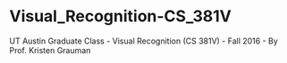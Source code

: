 # Visual_Recognition-CS_381V
UT Austin Graduate Class - Visual Recognition (CS 381V) - Fall 2016 - By Prof. Kristen Grauman
